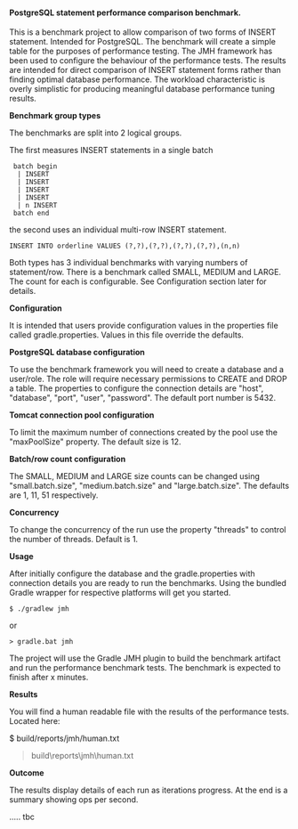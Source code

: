 #### PostgreSQL statement performance comparison benchmark.

 This is a benchmark project to allow comparison of two forms of INSERT statement. Intended for PostgreSQL.
 The benchmark will create a simple table for the purposes of performance testing. The JMH framework has been used to configure the behaviour of the performance tests.
 The results are intended for direct comparison of INSERT statement forms rather than finding optimal database performance. The workload characteristic is overly simplistic for producing meaningful database performance tuning results.  

 **Benchmark group types**
 
 The benchmarks are split into 2 logical groups.
 
 The first measures INSERT statements in a single batch
```
 batch begin
  | INSERT
  | INSERT
  | INSERT
  | INSERT
  | n INSERT
 batch end
```
 the second uses an individual multi-row INSERT statement.
 ```
 INSERT INTO orderline VALUES (?,?),(?,?),(?,?),(?,?),(n,n)
 ```
 
 Both types has 3 individual benchmarks with varying numbers of statement/row. There is a benchmark called SMALL, MEDIUM and LARGE. 
 The count for each is configurable. See Configuration section later for details. 

**Configuration**
 
 It is intended that users provide configuration values in the properties file called gradle.properties. Values in this file override the defaults.

 **PostgreSQL database configuration** 
 
 To use the benchmark framework you will need to create a database and a user/role. The role will require necessary permissions to CREATE and DROP a table.
 The properties to configure the connection details are "host", "database", "port", "user", "password". The default port number is 5432. 

 **Tomcat connection pool configuration**
 
 To limit the maximum number of connections created by the pool use the "maxPoolSize" property. The default size is 12.

 **Batch/row count configuration**

 The SMALL, MEDIUM and LARGE size counts can be changed using "small.batch.size", "medium.batch.size" and "large.batch.size". The defaults are 1, 11, 51 respectively.
 
 **Concurrency**
 
 To change the concurrency of the run use the property "threads" to control the number of threads. Default is 1.
 
**Usage**

 After initially configure the database and the gradle.properties with connection details you are ready to run the benchmarks. Using the bundled Gradle wrapper for respective platforms will get you started.
```
$ ./gradlew jmh
```
or
```
> gradle.bat jmh
```

 The project will use the Gradle JMH plugin to build the benchmark artifact and run the performance benchmark tests. The benchmark is expected to finish after x minutes.
 
**Results**
 
 You will find a human readable file with the results of the performance tests. Located here:

$ build/reports/jmh/human.txt
> build\reports\jmh\human.txt
 
**Outcome**
 
 The results display details of each run as iterations progress. At the end is a summary showing ops per second.
 
 ..... tbc
 
 
 
 